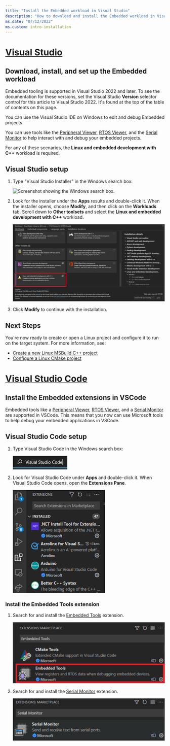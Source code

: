 ```yaml
---
title: "Install the Embedded workload in Visual Studio"
description: "How to download and install the Embedded workload in Visual Studio."
ms.date: "07/12/2022"
ms.custom: intro-installation
---
```


# [Visual Studio](#tab/visual-studio)

## Download, install, and set up the Embedded workload

Embedded tooling is supported in Visual Studio 2022 and later. To see the documentation for these versions, set the Visual Studio **Version** selector control for this article to Visual Studio 2022. It's found at the top of the table of contents on this page.

You can use the Visual Studio IDE on Windows to edit and debug Embedded projects.

You can use tools like the [Peripheral Viewer](./peripheral-view.md), [RTOS Viewer](./rtos-view.md), and the [Serial Monitor](./serial-monitor.md) to help interact with and debug your embedded projects.

For any of these scenarios, the **Linux and embedded development with C++** workload is required.

## Visual Studio setup

1. Type "Visual Studio Installer" in the Windows search box:

   ![Screenshot showing the Windows search box.](../../linux/media/visual-studio-installer-search.png)

1. Look for the installer under the **Apps** results and double-click it. When the installer opens, choose **Modify**, and then click on the **Workloads** tab. Scroll down to **Other toolsets** and select the **Linux and embedded development with C++** workload.

   ![Screenshot showing the Visual C++ for Linux Development workload item in Visual Studio Installer.](media/linux-and-embedded-workload.png)

1. Click **Modify** to continue with the installation.

## Next Steps

You're now ready to create or open a Linux project and configure it to run on the target system. For more information, see:

- [Create a new Linux MSBuild C++ project](../../linux/create-a-new-linux-project.md)
- [Configure a Linux CMake project](../../linux/cmake-linux-project.md)

# [Visual Studio Code](#tab/visual-studio-code)

## Install the Embedded extensions in VSCode

Embedded tools like a [Peripheral Viewer](./peripheral-view.md), [RTOS Viewer](./rtos-view.md), and a [Serial Monitor](./serial-monitor.md) are supported in VSCode. This means that you now can use Microsoft tools to help debug your embedded applications in VSCode.

## Visual Studio Code setup

1. Type Visual Studio Code in the Windows search box:

    ![Search-Visual-Studio-Code](media/windows-search-vscode.png)

1. Look for Visual Studio Code under **Apps** and double-click it. When Visual Studio Code opens, open the **Extensions Pane**.

    ![Visual Studio Code Extensions Pane](media/extensions-pane.png)

### Install the Embedded Tools extension

1. Search for and install the [Embedded Tools](https://marketplace.visualstudio.com/items?itemName=ms-vscode.vscode-embedded-tools) extension.

    ![Embedded Tools extension](media/embedded-tools-extension.png)

1. Search for and install the [Serial Monitor](https://marketplace.visualstudio.com/items?itemName=ms-vscode.vscode-serial-monitor) extension.

    ![Serial Monitor extension](media/serial-monitor-extension.png)
